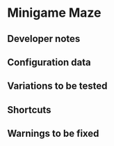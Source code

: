 # Minigame Maze

## Developer notes

## Configuration data

## Variations to be tested

## Shortcuts

## Warnings to be fixed
